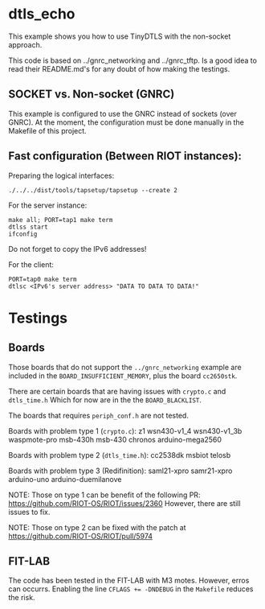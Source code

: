 # dtls_echo

This example  shows you how to use TinyDTLS with the non-socket approach.

This code  is based on  ../gnrc_networking and ../gnrc_tftp.
Is a good idea to read their README.md's for any doubt of how making the
testings.

## SOCKET vs. Non-socket (GNRC)

This example is configured to use the GNRC instead of  sockets (over GNRC).
At the moment, the configuration must be done manually in the Makefile of
this project.

## Fast configuration (Between RIOT instances):

Preparing the logical interfaces:

    ./../../dist/tools/tapsetup/tapsetup --create 2

For the server instance:

    make all; PORT=tap1 make term
    dtlss start
    ifconfig

Do not forget to copy the IPv6 addresses!

For the client:

    PORT=tap0 make term
    dtlsc <IPv6's server address> "DATA TO DATA TO DATA!"

# Testings
## Boards

Those boards that do not support  the `../gnrc_networking` example are included
in the `BOARD_INSUFFICIENT_MEMORY`, plus the  board `cc2650stk`.

There are certain boards that are having issues with `crypto.c` and
`dtls_time.h` Which for now are in the the `BOARD_BLACKLIST`.

The boards that requires `periph_conf.h` are not tested.

Boards with problem type 1 (`crypto.c`):
    z1
    wsn430-v1_4
    wsn430-v1_3b
    waspmote-pro
    msb-430h
    msb-430
    chronos
    arduino-mega2560

Boards with problem type 2 (`dtls_time.h`):
    cc2538dk
    msbiot
    telosb

Boards with problem type 3 (Redifinition):
    saml21-xpro
    samr21-xpro
    arduino-uno
    arduino-duemilanove

NOTE: Those on type 1 can be benefit of the following PR:
https://github.com/RIOT-OS/RIOT/issues/2360
However, there are still issues to fix.

NOTE: Those on type 2 can be fixed with the patch at
https://github.com/RIOT-OS/RIOT/pull/5974

## FIT-LAB

The code has been tested in the FIT-LAB with M3 motes.
However, erros can occurrs. Enabling the line `CFLAGS += -DNDEBUG` in
the `Makefile` reduces the risk.
